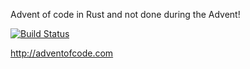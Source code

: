 Advent of code in Rust and not done during the Advent!

[![Build Status](https://travis-ci.org/programLyrique/adventofcode.svg?branch=master)](https://travis-ci.org/programLyrique/adventofcode)

http://adventofcode.com


